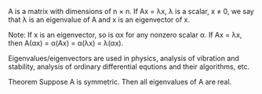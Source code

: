 A is a matrix with dimensions of n × n. If Ax = λx, λ is a scalar, x ≠ 0, 
we say that λ is an eigenvalue of A and x is an eigenvector of x.

Note: If x is an eigenvector, so is αx for any nonzero scalar α.
    If Ax = λx, then A(αx) = α(Ax) = α(λx) = λ(αx).

Eigenvalues/eigenvectors are used in physics, analysis of vibration and stability, 
analysis of ordinary differential equtions and their algorithms, etc.

Theorem
    Suppose A is symmetric. Then all eigenvalues of A are real.

